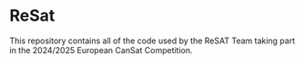 # ReSat
This repository contains all of the code used by the ReSAT Team taking part in the 2024/2025 European CanSat Competition.
